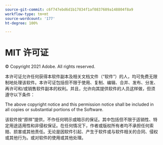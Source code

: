 ```yaml
---
source-git-commit: c6f747ebd6d1b17834f1af0837609a148804f8a9
workflow-type: tm+mt
source-wordcount: '177'
ht-degree: 100%

---
```

# MIT 许可证

© Copyright 2021 Adobe. All rights reserved.

本许可证允许任何获得本软件副本及相关文档文件（“软件”）的人，均可免费无限制地处理该软件。本许可证包括但不限于使用、复制、编辑、合并、发布、分发、再许可和/或销售软件副本的权利。并且，允许向其提供软件的人员这样做，但须遵守以下条件：

The above copyright notice and this permission notice shall be included in all copies or substantial portions of the Software.

该软件按“原样”提供，不作任何明示或暗示的保证。其中包括但不限于适销性、特定用途适用性和非侵权保证。在任何情况下，作者或版权所有者均不承担任何索赔、损害或其他责任。无论是因软件引起、产生于软件或与软件相关的合同、侵权或其他行为。或对软件的使用或其他处理。
